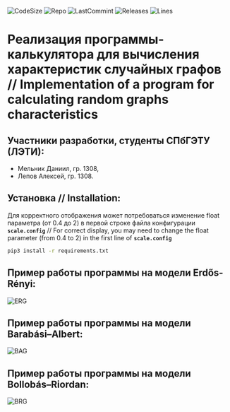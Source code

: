![CodeSize](https://img.shields.io/github/languages/code-size/Daniil-Melnik/AltEx-KTG-2022?style=for-the-badge)
![Repo](https://img.shields.io/github/repo-size/Daniil-Melnik/AltEx-KTG-2022?style=for-the-badge)
![LastCommint](https://img.shields.io/github/last-commit/Daniil-Melnik/AltEx-KTG-2022?style=for-the-badge)
![Releases](https://img.shields.io/github/downloads/Daniil-Melnik/AltEx-KTG-2022/total?style=for-the-badge)
![Lines](https://img.shields.io/tokei/lines/github.com/Daniil-Melnik/AltEx-KTG-2022?style=for-the-badge)

# Реализация программы-калькулятора для вычисления характеристик случайных графов // Implementation of a program for calculating random graphs characteristics

## Участники разработки, студенты СПбГЭТУ (ЛЭТИ):
- Мельник Даниил, гр. 1308,
- Лепов Алексей, гр. 1308.

## Установка // Installation:

Для корректного отображения может потребоваться изменение float параметра (от 0.4 до 2) в первой строке файла конфигурации **`scale.config`** // For correct display, you may need to change the float parameter (from 0.4 to 2) in the first line of **`scale.config`**

```bash
pip3 install -r requirements.txt
```

## Пример работы программы на модели Erdős-Rényi:
![ERG](https://user-images.githubusercontent.com/77492646/210180061-2a438bdb-b592-4990-8ca3-566b1dff307b.gif)

## Пример работы программы на модели Barabási–Albert:
![BAG](https://user-images.githubusercontent.com/77492646/210584577-9af5e64b-923c-4ee2-be98-7aecaf7e889c.gif)

## Пример работы программы на модели Bollobás–Riordan:
![BRG](https://user-images.githubusercontent.com/77492646/210543884-1155fe44-fe37-4868-890a-578867389e26.gif)
